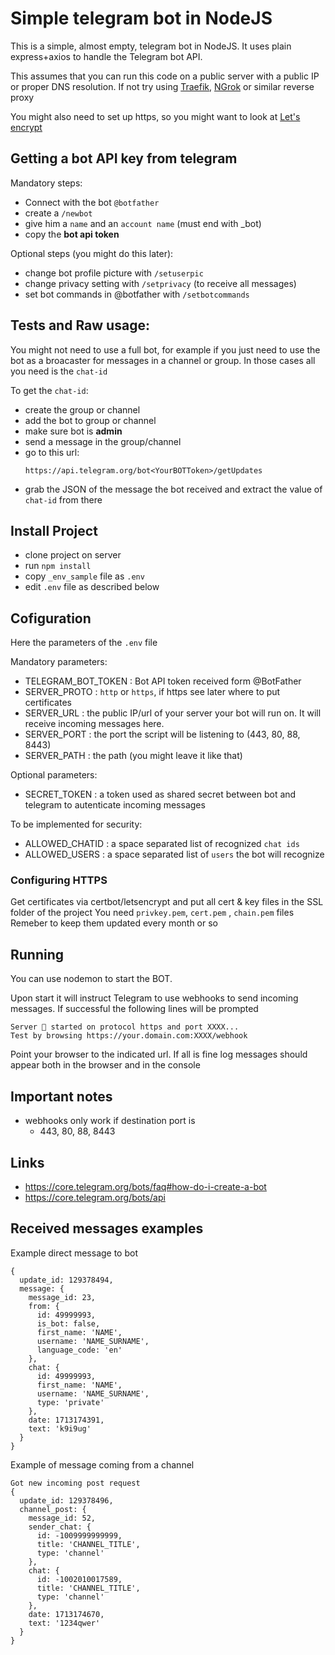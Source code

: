 # Simple telegram bot in NodeJS

This is a simple, almost empty, telegram bot in NodeJS.
It uses plain express+axios to handle the Telegram bot API.

This assumes that you can run this code on a public server with
a public IP or proper DNS resolution. If not try using [Traefik](https://traefik.io/traefik), [NGrok](https://ngrok.com/) or similar reverse proxy

You might also need to set up https, so you might want to look at [Let's encrypt](https://letsencrypt.org/)

## Getting a bot API key from telegram
Mandatory steps:
- Connect with the bot `@botfather`
- create a `/newbot`
- give him a `name` and an `account name` (must end with _bot)
- copy the **bot api token**

Optional steps (you might do this later):
- change bot profile picture with `/setuserpic`
- change privacy setting with `/setprivacy` (to receive all messages)
- set bot commands in @botfather with `/setbotcommands`

## Tests and Raw usage:
You might not need to use a full bot, for example if you just need to use the bot as a broacaster for messages in a channel or group.
In those cases all you need is the `chat-id`

To get the `chat-id`:
- create the group or channel
- add the bot to group or channel
- make sure bot is **admin**
- send a message in the group/channel
- go to this url:
  ```
  https://api.telegram.org/bot<YourBOTToken>/getUpdates
  ```
- grab the JSON of the message the bot received and extract the value of `chat-id` from there  

## Install Project
- clone project on server
- run `npm install`
- copy `_env_sample` file as `.env`
- edit `.env` file as described below

## Cofiguration

Here the parameters of the `.env` file

Mandatory parameters:

-  TELEGRAM_BOT_TOKEN : Bot API token received form @BotFather
-  SERVER_PROTO : `http` or `https`, if https see later where to put certificates
-  SERVER_URL : the public IP/url of your server your bot will run on. It will receive incoming messages here.
-  SERVER_PORT : the port the script will be listening to (443, 80, 88, 8443)
-  SERVER_PATH : the path (you might leave it like that)

Optional parameters:
-  SECRET_TOKEN : a token used as shared secret between bot and telegram to autenticate incoming messages

To be implemented for security:
- ALLOWED_CHATID : a space separated list of recognized `chat ids`
- ALLOWED_USERS : a space separated list of `users` the bot will recognize

### Configuring HTTPS
Get certificates via certbot/letsencrypt and put all cert & key files in the SSL folder of the project
You need `privkey.pem`, `cert.pem` , `chain.pem` files
Remeber to keep them updated every month or so

## Running

You can use nodemon to start the BOT.

Upon start it will instruct Telegram to use webhooks to send incoming messages. If successful the following lines will be prompted

```
Server 🚀 started on protocol https and port XXXX...
Test by browsing https://your.domain.com:XXXX/webhook
```
Point your browser to the indicated url. If all is fine log messages should appear both in the browser and in the console

## Important notes
- webhooks only work if destination port is
    - 443, 80, 88, 8443

## Links
- https://core.telegram.org/bots/faq#how-do-i-create-a-bot
- https://core.telegram.org/bots/api


## Received messages examples

Example direct message to bot

```
{
  update_id: 129378494,
  message: {
    message_id: 23,
    from: {
      id: 49999993,
      is_bot: false,
      first_name: 'NAME',
      username: 'NAME_SURNAME',
      language_code: 'en'
    },
    chat: {
      id: 49999993,
      first_name: 'NAME',
      username: 'NAME_SURNAME',
      type: 'private'
    },
    date: 1713174391,
    text: 'k9i9ug'
  }
}

```

Example of message coming from a channel
```
Got new incoming post request
{
  update_id: 129378496,
  channel_post: {
    message_id: 52,
    sender_chat: {
      id: -1009999999999,
      title: 'CHANNEL_TITLE',
      type: 'channel'
    },
    chat: {
      id: -1002010017589,
      title: 'CHANNEL_TITLE',
      type: 'channel'
    },
    date: 1713174670,
    text: '1234qwer'
  }
}

```
